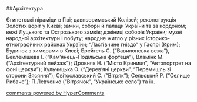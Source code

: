 <div id="hypercomments_widget" class="js-hypercomments-widget invisible"></div>

##Архітектура

<p>Єгипетські піраміди в Гізі; давньоримський Колізей; реконструкція Золотих воріт у Києві; замки, собори й палаци України та за кордоном; вежі Луцького та Острозького замків; дзвіниці соборів України; музеї народної архітектури і побуту; народне житло у різних історико-етнографічних районах України; “Ластівчине гніздо” у Гаспрі (Крим); Будинок з химерами в Києві; Брейгель С. (“Вавилонська вежа”), Беклемішева І. (“Кам’янець-Подільська фортеця”), Вламінк М. (“Архітектурний пейзаж”); Дровняк Н. (“Місто Криниця”, “Автопортрет на фоні церкви”); Кульчицька О. (“Дерев’яні церкви”, “Перемишль зі сторони Зясяння”); Світославський С. (“Вітряк”); Сельський Р. (“Селище Рибаче”); П.Левченко (“Вітрячок”, “Українське село”) та ін.</p>

<div class="js-hypercomments-container">
    <a href="http://hypercomments.com" class="hc-link" title="comments widget">comments powered by HyperComments</a>
</div>